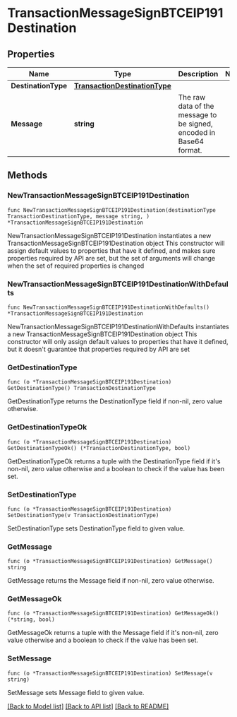 # TransactionMessageSignBTCEIP191Destination

## Properties

Name | Type | Description | Notes
------------ | ------------- | ------------- | -------------
**DestinationType** | [**TransactionDestinationType**](TransactionDestinationType.md) |  | 
**Message** | **string** | The raw data of the message to be signed, encoded in Base64 format. | 

## Methods

### NewTransactionMessageSignBTCEIP191Destination

`func NewTransactionMessageSignBTCEIP191Destination(destinationType TransactionDestinationType, message string, ) *TransactionMessageSignBTCEIP191Destination`

NewTransactionMessageSignBTCEIP191Destination instantiates a new TransactionMessageSignBTCEIP191Destination object
This constructor will assign default values to properties that have it defined,
and makes sure properties required by API are set, but the set of arguments
will change when the set of required properties is changed

### NewTransactionMessageSignBTCEIP191DestinationWithDefaults

`func NewTransactionMessageSignBTCEIP191DestinationWithDefaults() *TransactionMessageSignBTCEIP191Destination`

NewTransactionMessageSignBTCEIP191DestinationWithDefaults instantiates a new TransactionMessageSignBTCEIP191Destination object
This constructor will only assign default values to properties that have it defined,
but it doesn't guarantee that properties required by API are set

### GetDestinationType

`func (o *TransactionMessageSignBTCEIP191Destination) GetDestinationType() TransactionDestinationType`

GetDestinationType returns the DestinationType field if non-nil, zero value otherwise.

### GetDestinationTypeOk

`func (o *TransactionMessageSignBTCEIP191Destination) GetDestinationTypeOk() (*TransactionDestinationType, bool)`

GetDestinationTypeOk returns a tuple with the DestinationType field if it's non-nil, zero value otherwise
and a boolean to check if the value has been set.

### SetDestinationType

`func (o *TransactionMessageSignBTCEIP191Destination) SetDestinationType(v TransactionDestinationType)`

SetDestinationType sets DestinationType field to given value.


### GetMessage

`func (o *TransactionMessageSignBTCEIP191Destination) GetMessage() string`

GetMessage returns the Message field if non-nil, zero value otherwise.

### GetMessageOk

`func (o *TransactionMessageSignBTCEIP191Destination) GetMessageOk() (*string, bool)`

GetMessageOk returns a tuple with the Message field if it's non-nil, zero value otherwise
and a boolean to check if the value has been set.

### SetMessage

`func (o *TransactionMessageSignBTCEIP191Destination) SetMessage(v string)`

SetMessage sets Message field to given value.



[[Back to Model list]](../README.md#documentation-for-models) [[Back to API list]](../README.md#documentation-for-api-endpoints) [[Back to README]](../README.md)


